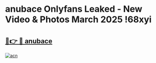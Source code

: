 # anubace Onlyfans Leaked - New Video & Photos March 2025 !68xyi

# <h2><a href="https://s6oqlq.iuczelnia.edu.pl?title=anubace&ref=68xyi">🔗👉 🔴 anubace</a></h2>

[![acn](https://github.com/user-attachments/assets/0f9c940e-d8b0-45ae-aac7-cd30a18b3e1c)](https://s6oqlq.iuczelnia.edu.pl?title=anubace&ref=68xyi)

